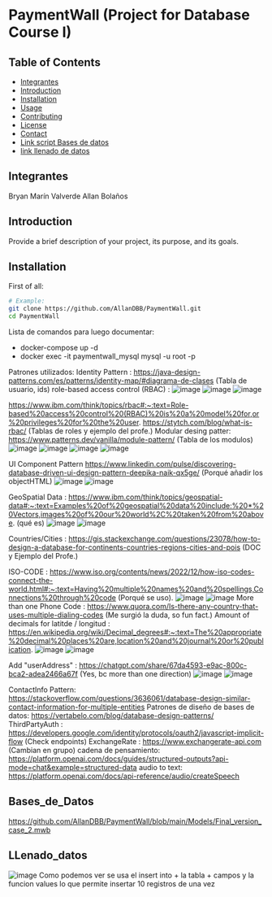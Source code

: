 # PaymentWall (Project for Database Course I)

## Table of Contents
- [Integrantes](#Integrantes)
- [Introduction](#introduction)
- [Installation](#installation)
- [Usage](#usage)
- [Contributing](#contributing)
- [License](#license)
- [Contact](#contact)
- [Link script Bases de datos](#Bases_de_Datos)
- [link llenado de datos](#LLenado_datos)
## Integrantes
Bryan Marín Valverde
Allan Bolaños
## Introduction
Provide a brief description of your project, its purpose, and its goals.

## Installation

First of all:

```sh
# Example:
git clone https://github.com/AllanDBB/PaymentWall.git
cd PaymentWall

```




Lista de comandos para luego documentar:
- docker-compose up -d
- docker exec -it paymentwall_mysql mysql -u root -p   


Patrones utilizados:
Identity Pattern : https://java-design-patterns.com/es/patterns/identity-map/#diagrama-de-clases (Tabla de usuario, ids)
role-based access control (RBAC) :
![image](https://github.com/user-attachments/assets/80359abb-1a7e-4667-9b39-1dc2bb636fab)
![image](https://github.com/user-attachments/assets/65a5c172-6ec0-4425-88d8-2631900189c2)
![image](https://github.com/user-attachments/assets/77d77645-a867-4417-8e10-ad1cf6d8e980)

https://www.ibm.com/think/topics/rbac#:~:text=Role-based%20access%20control%20(RBAC)%20is%20a%20model%20for,or%20privileges%20for%20the%20user.
                                    https://stytch.com/blog/what-is-rbac/ (Tablas de roles y ejemplo del profe.)
Modular desing patter: https://www.patterns.dev/vanilla/module-pattern/ (Tabla de los modulos)
![image](https://github.com/user-attachments/assets/b2c9c0a3-2306-4a61-90de-6b83c3030721)
![image](https://github.com/user-attachments/assets/8133b9f7-d937-4360-91b7-a6afe650a21c)
![image](https://github.com/user-attachments/assets/10c7d2b1-407d-43de-98f5-de0167572c5c)
![image](https://github.com/user-attachments/assets/875d05d2-43fd-4edc-adef-ec19a6921e4d)

UI Component Pattern https://www.linkedin.com/pulse/discovering-database-driven-ui-design-pattern-deepika-naik-qx5ge/ (Porqué añadir los objectHTML)
![image](https://github.com/user-attachments/assets/896b704e-a6db-414a-86ff-46d8a6e20bc9)
![image](https://github.com/user-attachments/assets/e21324be-b88e-4edc-a9b1-136cfebb1927)

GeoSpatial Data : https://www.ibm.com/think/topics/geospatial-data#:~:text=Examples%20of%20geospatial%20data%20include:%20*%20Vectors,images%20of%20our%20world%2C%20taken%20from%20above. (qué es)
![image](https://github.com/user-attachments/assets/d5ba6dbf-baa8-44e3-9ca4-799c567db05f)
![image](https://github.com/user-attachments/assets/0d3612c2-406a-42e1-85ac-6e1d8c459305)


Countries/Cities : https://gis.stackexchange.com/questions/23078/how-to-design-a-database-for-continents-countries-regions-cities-and-pois (DOC y Ejemplo del Profe.)

ISO-CODE : https://www.iso.org/contents/news/2022/12/how-iso-codes-connect-the-world.html#:~:text=Having%20multiple%20names%20and%20spellings,Connections%20through%20code (Porqué se uso).
![image](https://github.com/user-attachments/assets/f43cf7f6-1e6b-47cb-a6f8-87b4f0fe544c)
![image](https://github.com/user-attachments/assets/e7bf6d7c-0ab4-45ac-936b-b0cf797cb237)
More than one Phone Code : https://www.quora.com/Is-there-any-country-that-uses-multiple-dialing-codes (Me surgió la duda, so fun fact.)
Amount of decimals for latitde / longitud : https://en.wikipedia.org/wiki/Decimal_degrees#:~:text=The%20appropriate%20decimal%20places%20are,location%20and%20journal%20or%20publication.
![image](https://github.com/user-attachments/assets/e0b58a14-38c3-427b-9528-ee917d60661e)
![image](https://github.com/user-attachments/assets/bbdd0782-3400-4eee-8092-339fac4a141d)

Add "userAddress" : https://chatgpt.com/share/67da4593-e9ac-800c-bca2-adea2466a67f (Yes, bc more than one direction)
![image](https://github.com/user-attachments/assets/58c4ac6c-2dd3-4639-aa22-972bda0a9c09)
![image](https://github.com/user-attachments/assets/11548474-3497-4f14-886c-cf811d3c986d)


ContactInfo Pattern: https://stackoverflow.com/questions/3636061/database-design-similar-contact-information-for-multiple-entities 
Patrones de diseño de bases de datos: https://vertabelo.com/blog/database-design-patterns/ 
ThirdPartyAuth : https://developers.google.com/identity/protocols/oauth2/javascript-implicit-flow (Check endpoints)
ExchangeRate : https://www.exchangerate-api.com (Cambian en grupo)
cadena de pensamiento: https://platform.openai.com/docs/guides/structured-outputs?api-mode=chat&example=structured-data 
audio to text: https://platform.openai.com/docs/api-reference/audio/createSpeech 
## Bases_de_Datos
https://github.com/AllanDBB/PaymentWall/blob/main/Models/Final_version_case_2.mwb
## LLenado_datos
![image](https://github.com/user-attachments/assets/d5ac587a-a75e-4af0-a0c6-95d64bcfbd15)
Como podemos ver se usa el insert into + la tabla + campos y la funcion values lo que permite insertar 10 registros de una vez
